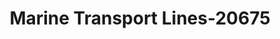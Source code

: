 ---
f_zip-code: 77551
f_state-code: TX
title: Marine Transport Lines-20675
f_phone: 409-740-3848
f_city-only: Galveston
f_address: 2705 61St Street Ste D Galveston
f_location-unique-id: '20675'
slug: marine-transport-lines-20675
updated-on: '2024-05-30T13:46:58.046Z'
created-on: '2024-05-30T13:36:59.803Z'
published-on: '2024-05-30T13:54:32.469Z'
f_city-state: cms/city/galveston-tx.md
f_company: cms/company/marine-transport-lines.md
f_state: cms/state/texas.md
layout: '[payday-loan].html'
tags: payday-loan
---